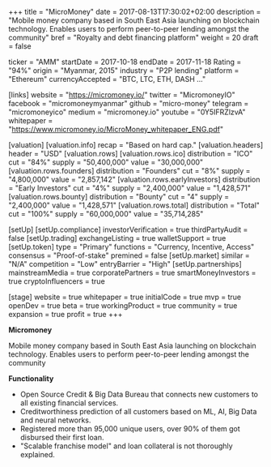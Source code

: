 +++
title = "MicroMoney"
date = 2017-08-13T17:30:02+02:00
description = "Mobile money company based in South East Asia launching on blockchain technology. Enables users to perform peer-to-peer lending amongst the community"
bref = "Royalty and debt financing platform"
weight = 20
draft = false

ticker = "AMM"
startDate = 2017-10-18
endDate = 2017-11-18
Rating = "94%"
origin = "Myanmar, 2015"
industry = "P2P lending"
platform = "Ethereum"
currencyAccepted = "BTC, LTC, ETH, DASH ..."

[links]
  website = "https://micromoney.io/"
  twitter = "MicromoneyIO"
  facebook = "micromoneymyanmar"
  github = "micro-money"
  telegram = "micromoneyico"
  medium = "micromoney.io"
  youtube = "0Y5IFRZlzvA"
  whitepaper = "https://www.micromoney.io/MicroMoney_whitepaper_ENG.pdf"

[valuation]
  [valuation.info]
    recap = "Based on hard cap."
  [valuation.headers]
    header = "USD"
  [valuation.rows]
    [valuation.rows.ico]
      distribution = "ICO"
      cut = "84%"
      supply = "50,400,000"
      value = "30,000,000"
    [valuation.rows.founders]
      distribution = "Founders"
      cut = "8%"
      supply = "4,800,000"
      value = "2,857,142"
    [valuation.rows.earlyInvestors]
      distribution = "Early Investors"
      cut = "4%"
      supply = "2,400,000"
      value = "1,428,571"
    [valuation.rows.bounty]
      distribution = "Bounty"
      cut = "4"
      supply = "2,400,000"
      value = "1,428,571"
    [valuation.rows.total]
      distribution = "Total"
      cut = "100%"
      supply = "60,000,000"
      value = "35,714,285"

[setUp]
  [setUp.compliance]
    investorVerification = true
    thirdPartyAudit = false
  [setUp.trading]
    exchangeListing = true
    walletSupport = true
  [setUp.token]
    type = "Primary"
    functions = "Currency, Incentive, Access"
    consensus = "Proof-of-stake"
    premined = false
  [setUp.market]
    similar = "N/A"
    competition = "Low"
    entryBarrier = "High"
  [setUp.partnerships]
    mainstreamMedia = true
    corporatePartners = true
    smartMoneyInvestors = true
    cryptoInfluencers = true

[stage]
  website = true
  whitepaper = true
  initialCode = true
  mvp = true
  openDev = true
  beta = true
  workingProduct = true
  community = true
  expansion = true
  profit = true
+++

**Micromoney**

Mobile money company based in South East Asia launching on blockchain technology. Enables users to perform peer-to-peer lending amongst the community

**Functionality**

* Open Source Credit & Big Data Bureau that connects new customers to all existing financial services.
* Creditworthiness prediction of all customers based on ML, AI, Big Data and neural networks.
* Registered more than 95,000 unique users, over 90% of them got disbursed their first loan.
* "Scalable franchise model" and loan collateral is not thoroughly explained.
